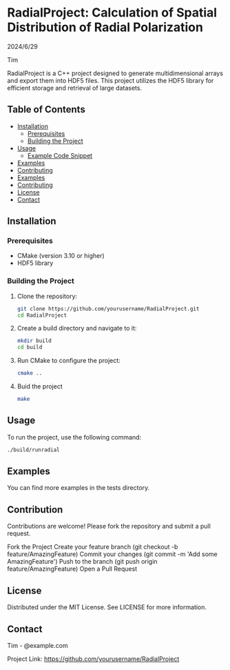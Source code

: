 # RadialProject: Calculation of Spatial Distribution of Radial Polarization

2024/6/29

Tim

RadialProject is a C++ project designed to generate multidimensional arrays and export them into HDF5 files. This project utilizes the HDF5 library for efficient storage and retrieval of large datasets. 

## Table of Contents

- [Installation](#installation) 
	- [Prerequisites](#prerequisites)
  - [Building the Project](#building-the-project)
- [Usage](#usage) 
	- [Example Code Snippet](#example-code-snippet)
- [Examples](#examples) 
- [Contributing](#contributing)
- [Examples](#examples)
- [Contributing](#contributing)
- [License](#license)
- [Contact](#contact)

## Installation
### Prerequisites
- CMake (version 3.10 or higher)
- HDF5 library

### Building the Project
1. Clone the repository:
   ```sh
   git clone https://github.com/yourusername/RadialProject.git
   cd RadialProject

2. Create a build directory and navigate to it:
	```sh
	mkdir build
	cd build
	```
3. Run CMake to configure the project:
	```sh
	cmake ..
	```

4. Buid the project
	```sh
	make
	```

## Usage

To run the project, use the following command:
```sh
./build/runradial
```

## Examples
You can find more examples in the tests directory.

## Contribution

Contributions are welcome! Please fork the repository and submit a pull request.

Fork the Project
Create your feature branch (git checkout -b feature/AmazingFeature)
Commit your changes (git commit -m 'Add some AmazingFeature')
Push to the branch (git push origin feature/AmazingFeature)
Open a Pull Request

## License

Distributed under the MIT License. See LICENSE for more information.

## Contact

Tim - @example.com

Project Link: https://github.com/yourusername/RadialProject

